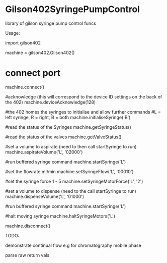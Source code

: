 # Gilson402SyringePumpControl

library of gilson syringe pump control funcs



Usage:


import gilson402

machine = gilson402.Gilson402()

# connect port
machine.connect()

#acknowledge (this will correspond to the device ID settings on the back of the 402)
machine.deviceAcknowledge(128)

#the 402 homes the syringes to initialise and allow further commands
#L = left syringe, R = right, B = both
machine.initialiseSyringe('B')

#read the status of the Syringes
machine.getSyringeStatus()

#read the status of the valves
machine.getValveStatus()

#set a volume to aspirate (need to then call startSyringe to run)
machine.aspirateVolume('L', '02000')

#run buffered syringe command
machine.startSyringe('L')

#set the flowrate ml/min
machine.setSyringeFlow('L', '00010')

#set the syringe force 1 - 5
machine.setSyringeMotorForce('L', '2')

#set a volume to dispense (need to the call startSyringe to run)
machine.dispenseVolume('L', '01000')

#run buffered syringe command
machine.startSyringe('L')

#halt moving syringe
machine.haltSyringeMotors('L')


machine.disconnect()




TODO:

demonstrate continual flow 
e.g for chromatography mobile phase

parse raw return vals


